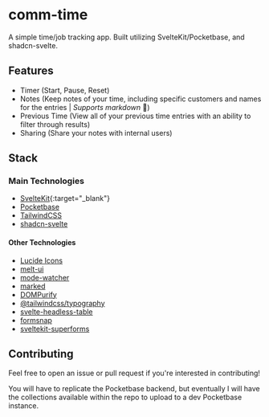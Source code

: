 # comm-time

A simple time/job tracking app. Built utilizing SvelteKit/Pocketbase, and shadcn-svelte.

## Features

- Timer (Start, Pause, Reset)
- Notes (Keep notes of your time, including specific customers and names for the entries | _Supports markdown_ :tada:)
- Previous Time (View all of your previous time entries with an ability to filter through results)
- Sharing (Share your notes with internal users)

## Stack

### Main Technologies

- [SvelteKit](https://kit.svelte.dev){:target="\_blank"}
- [Pocketbase](https://pocketbase.io/)
- [TailwindCSS](https://tailwindcss.com/docs/installation)
- [shadcn-svelte](https://www.shadcn-svelte.com/)

#### Other Technologies

- [Lucide Icons](https://lucide.dev)
- [melt-ui](https://melt-ui.com)
- [mode-watcher](https://github.com/huntabyte/mode-watcher)
- [marked](https://marked.js.org/)
- [DOMPurify](https://github.com/cure53/DOMPurify)
- [@tailwindcss/typography](https://tailwindcss.com/docs/typography-plugin)
- [svelte-headless-table](https://svelte-headless-table.bryanmylee.com/)
- [formsnap](https://formsnap.dev)
- [sveltekit-superforms](https://superforms.rocks)

## Contributing

Feel free to open an issue or pull request if you're interested in contributing!

You will have to replicate the Pocketbase backend, but eventually I will have the collections available within the repo to upload to a dev Pocketbase instance.
